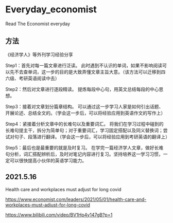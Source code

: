 # Everyday_economist
Read The Economist everyday

## 方法

《经济学人》等外刊学习经验分享

Step1：首先对每一篇文章进行泛读。
        此时遇到不认识的单词，如果不影响阅读可以先不去查单词，这一步的目的是大致弄懂文章主旨大意。（该方法可以迁移到四六级、考研英语阅读中去）

Step2：然后对文章进行逐段精读。
        提炼每段中心句，用英文总结每段的中心思想。

Step3：接着对文章划分篇章结构。
        可以通过这一步学习人家是如何引出话题、开展论述、总结全文的。（学会这一步后，可以将经验应用到英语作文的写作上）

Step4：紧接着分析文章中的长难句以及重要词汇。
        将我们在学习过程中碰到的长难句提主干，拆分为简单句；对于重要词汇，学习固定搭配以及同义替换词；尝试对句子、段落进行翻译。（学会这一步后，可以将经验应用到考研英语的翻译上）

Step5：最后也是最重要的就是及时复习。
        在学完一篇经济学人文章，做好长难句分析，词汇搭配辨析后，及时对笔记内容进行复习。坚持培养这一学习习惯，一定可以很快提高小伙伴的英语学习能力。





## 2021.5.16

Health care and workplaces must adjust for long covid

https://www.economist.com/leaders/2021/05/01/health-care-and-workplaces-must-adjust-for-long-covid

https://www.bilibili.com/video/BV1Hp4y147gB?p=1



